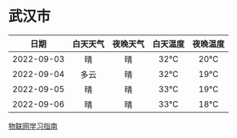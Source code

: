 # 武汉市
|日期|白天天气|夜晚天气|白天温度|夜晚温度|
|:--:|:--:|:--:|:--:|:--:|
|2022-09-03|晴|晴|32℃|20℃|
|2022-09-04|多云|晴|32℃|19℃|
|2022-09-05|晴|晴|33℃|19℃|
|2022-09-06|晴|晴|33℃|18℃|
 
[物联网学习指南](http://doc.lziqi.top/IoT)
